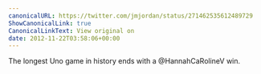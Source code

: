 ```yaml
---
canonicalURL: https://twitter.com/jmjordan/status/271462535612489729
ShowCanonicalLink: true
CanonicalLinkText: View original on
date: 2012-11-22T03:58:06+00:00
---
```

The longest Uno game in history ends with a @HannahCaRolineV win.